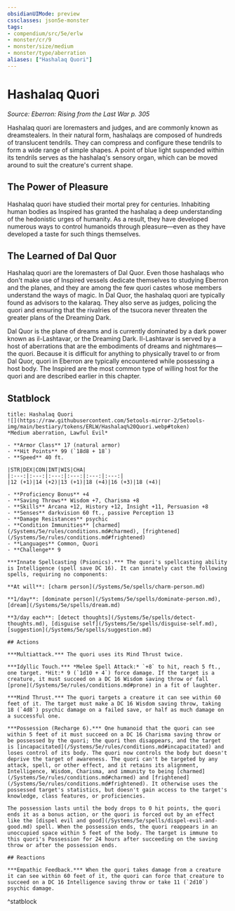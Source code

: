 ```yaml
---
obsidianUIMode: preview
cssclasses: json5e-monster
tags:
- compendium/src/5e/erlw
- monster/cr/9
- monster/size/medium
- monster/type/aberration
aliases: ["Hashalaq Quori"]
---
```

# Hashalaq Quori
*Source: Eberron: Rising from the Last War p. 305*  

Hashalaq quori are loremasters and judges, and are commonly known as dreamstealers. In their natural form, hashalaqs are composed of hundreds of translucent tendrils. They can compress and configure these tendrils to form a wide range of simple shapes. A point of blue light suspended within its tendrils serves as the hashalaq's sensory organ, which can be moved around to suit the creature's current shape.

## The Power of Pleasure

Hashalaq quori have studied their mortal prey for centuries. Inhabiting human bodies as Inspired has granted the hashalaq a deep understanding of the hedonistic urges of humanity. As a result, they have developed numerous ways to control humanoids through pleasure—even as they have developed a taste for such things themselves.

## The Learned of Dal Quor

Hashalaq quori are the loremasters of Dal Quor. Even those hashalaqs who don't make use of Inspired vessels dedicate themselves to studying Eberron and the planes, and they are among the few quori castes whose members understand the ways of magic. In Dal Quor, the hashalaq quori are typically found as advisors to the kalaraq. They also serve as judges, policing the quori and ensuring that the rivalries of the tsucora never threaten the greater plans of the Dreaming Dark.

Dal Quor is the plane of dreams and is currently dominated by a dark power known as il-Lashtavar, or the Dreaming Dark. Il-Lashtavar is served by a host of aberrations that are the embodiments of dreams and nightmares—the quori. Because it is difficult for anything to physically travel to or from Dal Quor, quori in Eberron are typically encountered while possessing a host body. The Inspired are the most common type of willing host for the quori and are described earlier in this chapter.

## Statblock

```ad-statblock
title: Hashalaq Quori
![](https://raw.githubusercontent.com/5etools-mirror-2/5etools-img/main/bestiary/tokens/ERLW/Hashalaq%20Quori.webp#token)
*Medium aberration, Lawful Evil*

- **Armor Class** 17 (natural armor)
- **Hit Points** 99 (`18d8 + 18`)
- **Speed** 40 ft.

|STR|DEX|CON|INT|WIS|CHA|
|:---:|:---:|:---:|:---:|:---:|:---:|
|12 (+1)|14 (+2)|13 (+1)|18 (+4)|16 (+3)|18 (+4)|

- **Proficiency Bonus** +4
- **Saving Throws** Wisdom +7, Charisma +8
- **Skills** Arcana +12, History +12, Insight +11, Persuasion +8
- **Senses** darkvision 60 ft., passive Perception 13
- **Damage Resistances** psychic
- **Condition Immunities** [charmed](/Systems/5e/rules/conditions.md#charmed), [frightened](/Systems/5e/rules/conditions.md#frightened)
- **Languages** Common, Quori
- **Challenge** 9

***Innate Spellcasting (Psionics).*** The quori's spellcasting ability is Intelligence (spell save DC 16). It can innately cast the following spells, requiring no components:

**At will**: [charm person](/Systems/5e/spells/charm-person.md)

**1/day**: [dominate person](/Systems/5e/spells/dominate-person.md), [dream](/Systems/5e/spells/dream.md)

**3/day each**: [detect thoughts](/Systems/5e/spells/detect-thoughts.md), [disguise self](/Systems/5e/spells/disguise-self.md), [suggestion](/Systems/5e/spells/suggestion.md)

## Actions

***Multiattack.*** The quori uses its Mind Thrust twice.

***Idyllic Touch.*** *Melee Spell Attack:* `+8` to hit, reach 5 ft., one target. *Hit:* 9 (`1d10 + 4`) force damage. If the target is a creature, it must succeed on a DC 16 Wisdom saving throw or fall [prone](/Systems/5e/rules/conditions.md#prone) in a fit of laughter.

***Mind Thrust.*** The quori targets a creature it can see within 60 feet of it. The target must make a DC 16 Wisdom saving throw, taking 18 (`4d8`) psychic damage on a failed save, or half as much damage on a successful one.

***Possession (Recharge 6).*** One humanoid that the quori can see within 5 feet of it must succeed on a DC 16 Charisma saving throw or be possessed by the quori; the quori then disappears, and the target is [incapacitated](/Systems/5e/rules/conditions.md#incapacitated) and loses control of its body. The quori now controls the body but doesn't deprive the target of awareness. The quori can't be targeted by any attack, spell, or other effect, and it retains its alignment, Intelligence, Wisdom, Charisma, and immunity to being [charmed](/Systems/5e/rules/conditions.md#charmed) and [frightened](/Systems/5e/rules/conditions.md#frightened). It otherwise uses the possessed target's statistics, but doesn't gain access to the target's knowledge, class features, or proficiencies.

The possession lasts until the body drops to 0 hit points, the quori ends it as a bonus action, or the quori is forced out by an effect like the [dispel evil and good](/Systems/5e/spells/dispel-evil-and-good.md) spell. When the possession ends, the quori reappears in an unoccupied space within 5 feet of the body. The target is immune to this quori's Possession for 24 hours after succeeding on the saving throw or after the possession ends.

## Reactions

***Empathic Feedback.*** When the quori takes damage from a creature it can see within 60 feet of it, the quori can force that creature to succeed on a DC 16 Intelligence saving throw or take 11 (`2d10`) psychic damage.
```
^statblock